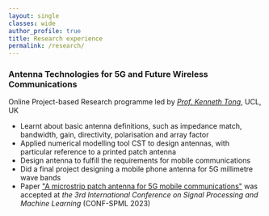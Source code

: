 ```yaml
---
layout: single
classes: wide
author_profile: true
title: Research experience
permalink: /research/
---
```


### Antenna Technologies for 5G and Future Wireless Communications
Online Project-based Research programme led by [_Prof. Kenneth Tong_](https://profiles.ucl.ac.uk/1241), UCL, UK
* Learnt about basic antenna definitions, such as impedance match, bandwidth, gain, directivity, polarisation and array factor
* Applied numerical modelling tool CST to design antennas, with particular reference to a printed patch antenna
* Design antenna to fulfill the requirements for mobile communications
* Did a final project designing a mobile phone antenna for 5G millimetre wave bands
* Paper ["A microstrip patch antenna for 5G mobile communications"](https://iopscience.iop.org/article/10.1088/1742-6596/2580/1/012063/meta) was accepted at _the 3rd International Conference on Signal Processing and Machine Learning_ (CONF-SPML 2023)

